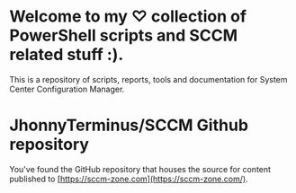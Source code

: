 # Welcome to my ♡ collection of PowerShell scripts and SCCM related stuff :).

This is a repository of scripts, reports, tools and documentation for System Center Configuration Manager.

# JhonnyTerminus/SCCM Github repository

You've found the GitHub repository that houses the source for content published to [https://sccm-zone.com](https://sccm-zone.com/).

